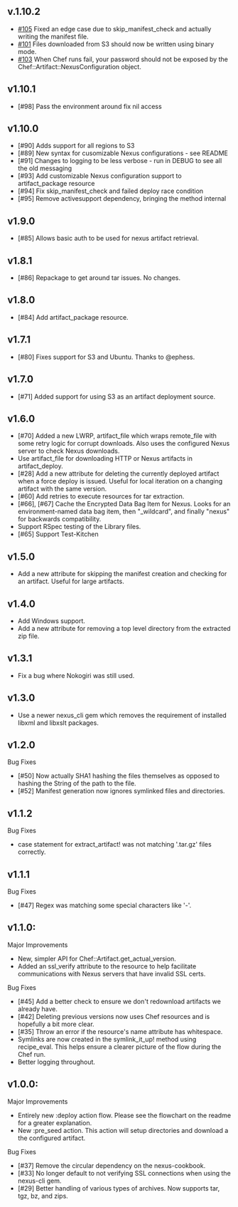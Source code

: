 ## v.1.10.2

* [#105](https://github.com/RiotGames/artifact-cookbook/pull/105) Fixed an edge case due to skip_manifest_check and actually writing the manifest file.
* [#101](https://github.com/RiotGames/artifact-cookbook/pull/101) Files downloaded from S3 should now be written using binary mode.
* [#103](https://github.com/RiotGames/artifact-cookbook/pull/103) When Chef runs fail, your password should not be exposed by the Chef::Artifact::NexusConfiguration object.

## v1.10.1

* [#98] Pass the environment around fix nil access

## v1.10.0

* [#90] Adds support for all regions to S3
* [#89] New syntax for cusomizable Nexus configurations - see README
* [#91] Changes to logging to be less verbose - run in DEBUG to see all the old messaging
* [#93] Add customizable Nexus configuration support to artifact_package resource
* [#94] Fix skip_manifest_check and failed deploy race condition
* [#95] Remove activesupport dependency, bringing the method internal

## v1.9.0

* [#85] Allows basic auth to be used for nexus artifact retrieval.

## v1.8.1

* [#86] Repackage to get around tar issues. No changes.

## v1.8.0

* [#84] Add artifact_package resource.

## v1.7.1

* [#80] Fixes support for S3 and Ubuntu. Thanks to @ephess.

## v1.7.0

* [#71] Added support for using S3 as an artifact deployment source.

## v1.6.0

* [#70] Added a new LWRP, artifact\_file which wraps remote_file with some retry logic for corrupt downloads. Also uses the configured Nexus server to check Nexus downloads.
* Use artifact\_file for downloading HTTP or Nexus artifacts in artifact\_deploy.
* [#28] Add a new attribute for deleting the currently deployed artifact when a force deploy is issued. Useful for local iteration on a changing artifact with the same version.
* [#60] Add retries to execute resources for tar extraction.
* [#66], [#67] Cache the Encrypted Data Bag Item for Nexus. Looks for an environment-named data bag item, then "\_wildcard", and finally "nexus" for backwards compatibility.
* Support RSpec testing of the Library files.
* [#65] Support Test-Kitchen

## v1.5.0

* Add a new attribute for skipping the manifest creation and checking for an artifact. Useful for large artifacts.

## v1.4.0

* Add Windows support.
* Add a new attribute for removing a top level directory from the extracted zip file.

## v1.3.1

* Fix a bug where Nokogiri was still used.

## v1.3.0

* Use a newer nexus_cli gem which removes the requirement of installed libxml and libxslt packages.

## v1.2.0

Bug Fixes
* [#50] Now actually SHA1 hashing the files themselves as opposed to hashing the String of the path to the file.
* [#52] Manifest generation now ignores symlinked files and directories.

## v1.1.2

Bug Fixes
* case statement for extract_artifact! was not matching '.tar.gz' files correctly.

## v1.1.1

Bug Fixes
* [#47] Regex was matching some special characters like '-'.

## v1.1.0:

Major Improvements
* New, simpler API for Chef::Artifact.get_actual_version.
* Added an ssl_verify attribute to the resource to help facilitate communications with Nexus servers that have invalid SSL certs.

Bug Fixes
* [#45] Add a better check to ensure we don't redownload artifacts we already have.
* [#42] Deleting previous versions now uses Chef resources and is hopefully a bit more clear.
* [#35] Throw an error if the resource's name attribute has whitespace.
* Symlinks are now created in the symlink_it_up! method using recipe_eval. This helps ensure a clearer picture of the flow during the Chef run.
* Better logging throughout.

## v1.0.0:

Major Improvements
* Entirely new :deploy action flow. Please see the flowchart on the readme for a greater explanation.
* New :pre_seed action. This action will setup directories and download a the configured artifact.

Bug Fixes
* [#37] Remove the circular dependency on the nexus-cookbook.
* [#33] No longer default to not verifying SSL connections when using the nexus-cli gem.
* [#29] Better handling of various types of archives. Now supports tar, tgz, bz, and zips.
